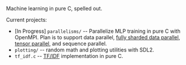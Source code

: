 Machine learning in pure C, spelled out.

Current projects:
* [In Progress] `parallelisms/` -- Parallelize MLP training in pure C with OpenMPI. Plan is to support data parallel, 
  [fully sharded data parallel](https://arxiv.org/abs/2304.11277), [tensor parallel](https://arxiv.org/abs/1909.08053), 
  and sequence parallel.
* `plotting/` -- random math and plotting utilities with SDL2.
* `tf_idf.c` -- [TF/IDF](https://en.wikipedia.org/wiki/Tf%E2%80%93idf) implementation in pure C.
